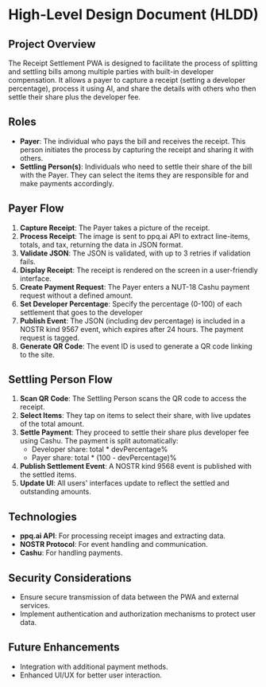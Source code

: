 # High-Level Design Document (HLDD)

## Project Overview
The Receipt Settlement PWA is designed to facilitate the process of splitting and settling bills among multiple parties with built-in developer compensation. It allows a payer to capture a receipt (setting a developer percentage), process it using AI, and share the details with others who then settle their share plus the developer fee.

## Roles
- **Payer**: The individual who pays the bill and receives the receipt. This person initiates the process by capturing the receipt and sharing it with others.
- **Settling Person(s)**: Individuals who need to settle their share of the bill with the Payer. They can select the items they are responsible for and make payments accordingly.

## Payer Flow
1. **Capture Receipt**: The Payer takes a picture of the receipt.
2. **Process Receipt**: The image is sent to ppq.ai API to extract line-items, totals, and tax, returning the data in JSON format.
3. **Validate JSON**: The JSON is validated, with up to 3 retries if validation fails.
4. **Display Receipt**: The receipt is rendered on the screen in a user-friendly interface.
5. **Create Payment Request**: The Payer enters a NUT-18 Cashu payment request without a defined amount.
6. **Set Developer Percentage**: Specify the percentage (0-100) of each settlement that goes to the developer
7. **Publish Event**: The JSON (including dev percentage) is included in a NOSTR kind 9567 event, which expires after 24 hours. The payment request is tagged.
7. **Generate QR Code**: The event ID is used to generate a QR code linking to the site.

## Settling Person Flow
1. **Scan QR Code**: The Settling Person scans the QR code to access the receipt.
2. **Select Items**: They tap on items to select their share, with live updates of the total amount.
3. **Settle Payment**: They proceed to settle their share plus developer fee using Cashu. The payment is split automatically:
   - Developer share: total * devPercentage%
   - Payer share: total * (100 - devPercentage)%
4. **Publish Settlement Event**: A NOSTR kind 9568 event is published with the settled items.
5. **Update UI**: All users' interfaces update to reflect the settled and outstanding amounts.

## Technologies
- **ppq.ai API**: For processing receipt images and extracting data.
- **NOSTR Protocol**: For event handling and communication.
- **Cashu**: For handling payments.

## Security Considerations
- Ensure secure transmission of data between the PWA and external services.
- Implement authentication and authorization mechanisms to protect user data.

## Future Enhancements
- Integration with additional payment methods.
- Enhanced UI/UX for better user interaction. 
